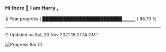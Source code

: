 ### Hi there 👋 I am Harry , 

⏳ Year progress { ██████████████████████████▁▁▁▁ } 88.70 %

---

⏰ Updated on Sat, 20 Nov 2021 18:27:14 GMT

![Progress Bar CI](https://github.com/duykhang68/duykhang68/workflows/Progress%20Bar%20CI/badge.svg)
